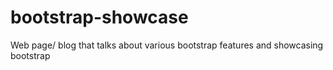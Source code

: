 bootstrap-showcase
==================

Web page/ blog that talks about various bootstrap features and showcasing bootstrap